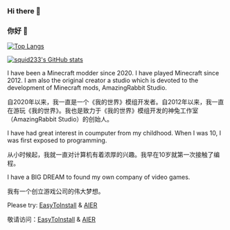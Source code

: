 ### Hi there 👋

### 你好 👋

[![Top Langs](https://github-readme-stats.vercel.app/api/top-langs/?username=ARMrAmzing&layout=compact&locale=cn&theme=vue)](https://github.com/anuraghazra/github-readme-stats)

[![squid233's GitHub stats](https://github-readme-stats.vercel.app/api?username=ARMrAmzing&count_private=true&show_icons=true&theme=vue)](https://github.com/anuraghazra/github-readme-stats)

I have been a Minecraft modder since 2020. I have played Minecraft since 2012. I am also the original creator a studio which is devoted to the development of Minecraft mods, AmazingRabbit Studio.

自2020年以来，我一直是一个《我的世界》模组开发者。自2012年以来，我一直在游玩《我的世界》。我也是致力于《我的世界》模组开发的神兔工作室（AmazingRabbit Studio）的创始人。

I have had great interest in coumputer from my childhood. When I was 10, I was first exposed to programming.

从小时候起，我就一直对计算机有着浓厚的兴趣。我早在10岁就第一次接触了编程。

I have a BIG DREAM to found my own company of video games.

我有一个创立游戏公司的伟大梦想。

Please try:  [EasyToInstall](https://github.com/AmazingRabbit/EasyToInstall) & [AIER](https://github.com/AmazingRabbit/Anti-internal-Energy_Revolution)

敬请访问：[EasyToInstall](https://github.com/AmazingRabbit/EasyToInstall) & [AIER](https://github.com/AmazingRabbit/Anti-internal-Energy_Revolution)
